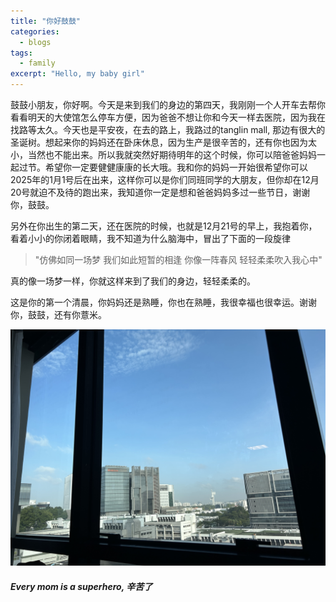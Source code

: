 ```yaml
---
title: "你好鼓鼓"
categories:
  - blogs
tags:
  - family
excerpt: "Hello, my baby girl"
---
```


鼓鼓小朋友，你好啊。今天是来到我们的身边的第四天，我刚刚一个人开车去帮你看看明天的大使馆怎么停车方便，因为爸爸不想让你和今天一样去医院，因为我在找路等太久。今天也是平安夜，在去的路上，我路过的tanglin mall, 那边有很大的圣诞树。想起来你的妈妈还在卧床休息，因为生产是很辛苦的，还有你也因为太小，当然也不能出来。所以我就突然好期待明年的这个时候，你可以陪爸爸妈妈一起过节。希望你一定要健健康康的长大哦。我和你的妈妈一开始很希望你可以2025年的1月1号后在出来，这样你可以是你们同班同学的大朋友，但你却在12月20号就迫不及待的跑出来，我知道你一定是想和爸爸妈妈多过一些节日，谢谢你，鼓鼓。

另外在你出生的第二天，还在医院的时候，也就是12月21号的早上，我抱着你，看着小小的你闭着眼睛，我不知道为什么脑海中，冒出了下面的一段旋律
> "仿佛如同一场梦 我们如此短暂的相逢 你像一阵春风 轻轻柔柔吹入我心中"

真的像一场梦一样，你就这样来到了我们的身边，轻轻柔柔的。

这是你的第一个清晨，你妈妈还是熟睡，你也在熟睡，我很幸福也很幸运。谢谢你，鼓鼓，还有你薏米。

<img src="/assets/images/blogs/lexi_firstmorning.jpg" alt="Highlight moment" width="600"/>

##### Every mom is a superhero, 辛苦了